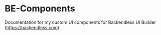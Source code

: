 # BE-Components
Documentation for my custom UI components for Backendless UI Builder (https://backendless.com)
